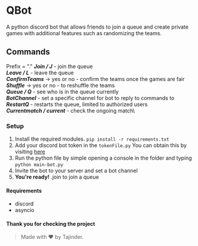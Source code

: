 ﻿# QBot

A python discord bot that allows friends to join a queue and create private games with additional features such as randomizing the teams.

## Commands

Prefix = "."
**_Join / J_** - join the queue \
**_Leave / L_** - leave the queue \
**_ConfirmTeams_** -> yes or no - confirm the teams once the games are fair\
**_Shuffle_** -> yes or no - to reshuffle the teams\
**_Queue / Q_** - see who is in the queue currently\
**_BotChannel_** - set a specific channel for bot to reply to commands to\
**_RestartQ_** - restarts the queue, limited to authorized users\
**_Currentmatch / current_** - check the ongoing match\

### Setup

1. Install the required modules. `pip install -r requirements.txt`
2. Add your discord bot token in the `tokenFile.py` You can obtain this by visiting [here](https://discord.com/developers/applications)
3. Run the python file by simple opening a console in the folder and typing `python main-bot.py`
4. Invite the bot to your server and set a bot channel
5. **You're ready!** .join to join a queue

#### Requirements

- discord
- asyncio

#### Thank you for checking the project

> Made with ❤️ by Tajinder.
